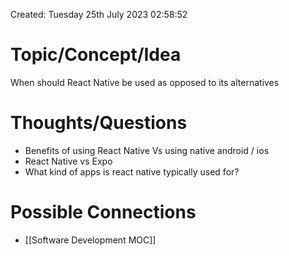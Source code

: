 ---
---

Created: Tuesday 25th July 2023 02:58:52

# Topic/Concept/Idea

When should React Native be used as opposed to its alternatives

# Thoughts/Questions

- Benefits of using React Native Vs using native android / ios
- React Native vs Expo
- What kind of apps is react native typically used for?

# Possible Connections

- [[Software Development MOC]]
